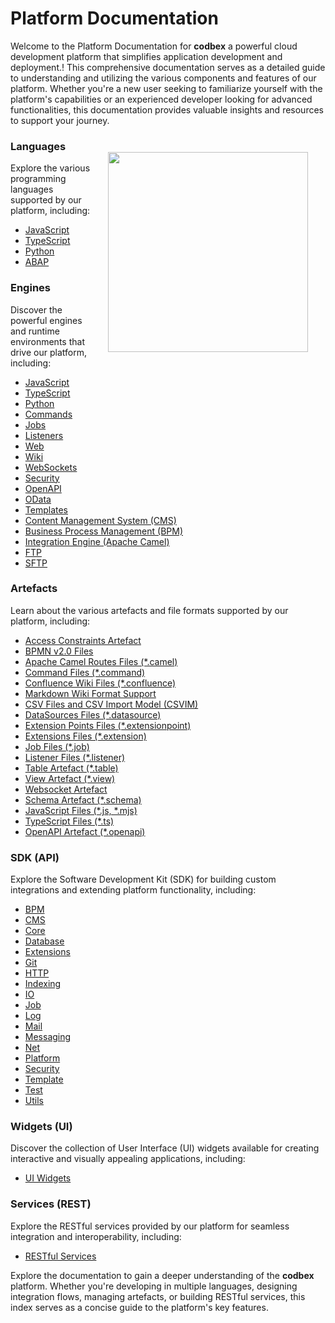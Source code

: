 # Platform Documentation

Welcome to the Platform Documentation for __codbex__ a powerful cloud development platform that simplifies application development and deployment.! This comprehensive documentation serves as a detailed guide to understanding and utilizing the various components and features of our platform. Whether you're a new user seeking to familiarize yourself with the platform's capabilities or an experienced developer looking for advanced functionalities, this documentation provides valuable insights and resources to support your journey.

<div style="text-align: center;">
   <img src="/images/styled/aristotelis-with-pillar.svg" style="height: 20rem; !important; float: right !important; padding: 2em"/>
</div>

### Languages

Explore the various programming languages supported by our platform, including:

* [JavaScript](languages/index#javascript-es6-syntax)
* [TypeScript](languages/index#typescript)
* [Python](languages/index#python)
* [ABAP](languages/index#abap)

### Engines

Discover the powerful engines and runtime environments that drive our platform, including:

* [JavaScript](engines/javascript)
* [TypeScript](engines/typescript)
* [Python](engines/python)
* [Commands](engines/command)
* [Jobs](engines/jobs)
* [Listeners](engines/listeners)
* [Web](engines/web)
* [Wiki](engines/wiki)
* [WebSockets](engines/websockets)
* [Security](engines/security)
* [OpenAPI](engines/openapi)
* [OData](engines/odata)
* [Templates](engines/templates)
* [Content Management System (CMS)](engines/cms)
* [Business Process Management (BPM)](engines/bpm)
* [Integration Engine (Apache Camel)](engines/integrations)
* [FTP](engines/ftp)
* [SFTP](engines/sftp)

### Artefacts

Learn about the various artefacts and file formats supported by our platform, including:

* [Access Constraints Artefact](artefacts/access)
* [BPMN v2.0 Files](artefacts/bpmn)
* [Apache Camel Routes Files (*.camel)](artefacts/camel)
* [Command Files (*.command)](artefacts/command)
* [Confluence Wiki Files (*.confluence)](artefacts/confluence)
* [Markdown Wiki Format Support](artefacts/markdown)
* [CSV Files and CSV Import Model (CSVIM)](artefacts/csvim)
* [DataSources Files (*.datasource)](artefacts/datasource)
* [Extension Points Files (*.extensionpoint)](artefacts/extensionpoint)
* [Extensions Files (*.extension)](artefacts/extension)
* [Job Files (*.job)](artefacts/job)
* [Listener Files (*.listener)](artefacts/listener)
* [Table Artefact (*.table)](artefacts/table)
* [View Artefact (*.view)](artefacts/view)
* [Websocket Artefact](artefacts/websocket)
* [Schema Artefact (*.schema)](artefacts/schema)
* [JavaScript Files (*.js, *.mjs)](artefacts/js)
* [TypeScript Files (*.ts)](artefacts/ts)
* [OpenAPI Artefact (*.openapi)](artefacts/openapi)

### SDK (API)

Explore the Software Development Kit (SDK) for building custom integrations and extending platform functionality, including:

* [BPM](sdk/bpm/)
* [CMS](sdk/cms/)
* [Core](sdk/core/)
* [Database](sdk/db/)
* [Extensions](sdk/extensions/)
* [Git](sdk/extensions/)
* [HTTP](sdk/extensions/)
* [Indexing](sdk/indexing/)
* [IO](sdk/io/)
* [Job](sdk/job/)
* [Log](sdk/log/)
* [Mail](sdk/mail/)
* [Messaging](sdk/messaging/)
* [Net](sdk/net/)
* [Platform](sdk/platform/)
* [Security](sdk/security/)
* [Template](sdk/template/)
* [Test](sdk/test/)
* [Utils](sdk/utils/)

### Widgets (UI)

Discover the collection of User Interface (UI) widgets available for creating interactive and visually appealing applications, including:

* [UI Widgets](widgets/)

### Services (REST)

Explore the RESTful services provided by our platform for seamless integration and interoperability, including:

* [RESTful Services](services/)

<!-- * [Service Development](services/service-development)
* [Service Testing](services/service-testing) -->

<!-- ## Templates

* [Project Templates](templates/project-templates)
* [Code Templates](templates/code-templates)
* [UI Templates](templates/ui-templates) -->


Explore the documentation to gain a deeper understanding of the __codbex__ platform. Whether you're developing in multiple languages, designing integration flows, managing artefacts, or building RESTful services, this index serves as a concise guide to the platform's key features.

